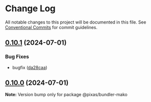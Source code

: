 # Change Log

All notable changes to this project will be documented in this file.
See [Conventional Commits](https://conventionalcommits.org) for commit guidelines.

## [0.10.1](https://github.com/kagawagao/pixas/compare/v0.10.0...v0.10.1) (2024-07-01)

### Bug Fixes

- bugfix ([da28caa](https://github.com/kagawagao/pixas/commit/da28caa55818af52fc3edfd8c5e3ac87670805ca))

## [0.10.0](https://github.com/kagawagao/pixas/compare/v0.9.1...v0.10.0) (2024-07-01)

**Note:** Version bump only for package @pixas/bundler-mako
